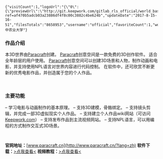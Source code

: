 <!-- BEGIN_AUTOGEN: do NOT edit in this block -->
```@wiki/js/world3D
{"visitCount":1,"logoUrl":"{\"0\":{\"previewUrl\":\"http://git.keepwork.com/gitlab_rls_official/world_base32_4wgy5zfyvxsynhhexcnoljfh4ww2m/raw/master/preview.jpg\"}}","version":752,"desc":"","opusId":290,"worldUrl":"http://git.keepwork.com/gitlab_rls_official/world_base32_4wgy5zfyvxsynhhexcnoljfh4ww2m/repository/archive.zip?ref=af470b5adcb03a23886df4f8c00c3882c4be624b","updateDate":"2017-8-15-16-51","filesTotals":"8658953","username":"official","favoriteCount":1,"worldName":"华中农业大学"}
```
<!-- END_AUTOGEN-->
### 作品介绍

本3D世界由[Paracraft](http://www.paracraft.cn/?lang=zh)创建。
[Paracraft](http://www.paracraft.cn/?lang=zh)创意空间是一款免费的3D创作软件。
适合全年龄层的用户使用。
[Paracraft](http://www.paracraft.cn/?lang=zh)创意空间可以创建3D场景和人物，制作动画和电影，并支持使用NPL语言对世界内容进行代码控制。
在软件中，还可欣赏不断更新的优秀电影作品，并创造属于您的个人作品。

<br/>

### 主要功能
– 学习电影与动画制作的基本原理。
– 支持3D建模，骨骼绑定。
– 支持镜头剪辑，并完成一部3D虚拟现实个人作品。
– 支持建立个人作品wiki网站（可访问[Keepwork.com](http://keepwork.com)）
– 支持发布作品到主流视频网站。
– 支持NPL语言，可以用编程的方式制作交互式3D场景。

<br/>

**官网地址：**[www.paracraft.cn](http://www.paracraft.cn/?lang=zh)
**软件下载：**[>点我查看<](http://www.paracraft.cn/download?lang=zh)
**视频教程：**[>点我查看<](https://github.com/LiXizhi/HourOfCode/wiki)

<br/>

```@wiki/js/comment

```
